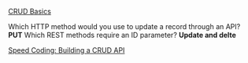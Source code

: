 [CRUD Basics](https://medium.com/geekculture/crud-operations-explained-2a44096e9c88)

Which HTTP method would you use to update a record through an API? **PUT**
Which REST methods require an ID parameter? **Update and delte**

[Speed Coding: Building a CRUD API](https://www.youtube.com/watch?v=EzNcBhSv1Wo)
